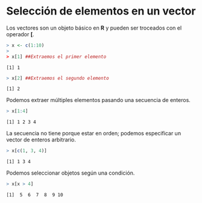
# Selección de elementos en un vector

Los vectores son un objeto básico en __R__ y pueden ser troceados con el operador __[__.


```r
> x <- c(1:10)
> 
> x[1] ##Extraemos el primer elemento
```

```
[1] 1
```

```r
> x[2] ##Extraemos el segundo elemento
```

```
[1] 2
```

Podemos extraer múltiples elementos pasando una secuencia de enteros.


```r
> x[1:4]
```

```
[1] 1 2 3 4
```

La secuencia no tiene porque estar en orden; podemos especificar un vector de enteros arbitrario.


```r
> x[c(1, 3, 4)]
```

```
[1] 1 3 4
```

Podemos seleccionar objetos según una condición.


```r
> x[x > 4]
```

```
[1]  5  6  7  8  9 10
```

